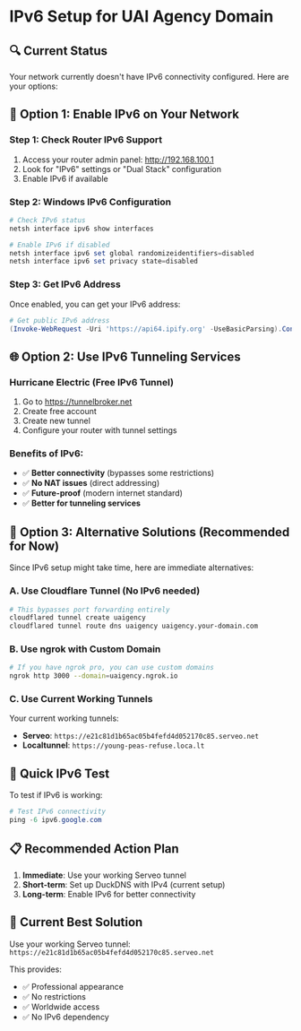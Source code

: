 # IPv6 Setup for UAI Agency Domain

## 🔍 Current Status
Your network currently doesn't have IPv6 connectivity configured. Here are your options:

## 🚀 Option 1: Enable IPv6 on Your Network

### Step 1: Check Router IPv6 Support
1. Access your router admin panel: http://192.168.100.1
2. Look for "IPv6" settings or "Dual Stack" configuration
3. Enable IPv6 if available

### Step 2: Windows IPv6 Configuration
```powershell
# Check IPv6 status
netsh interface ipv6 show interfaces

# Enable IPv6 if disabled
netsh interface ipv6 set global randomizeidentifiers=disabled
netsh interface ipv6 set privacy state=disabled
```

### Step 3: Get IPv6 Address
Once enabled, you can get your IPv6 address:
```powershell
# Get public IPv6 address
(Invoke-WebRequest -Uri 'https://api64.ipify.org' -UseBasicParsing).Content
```

## 🌐 Option 2: Use IPv6 Tunneling Services

### Hurricane Electric (Free IPv6 Tunnel)
1. Go to https://tunnelbroker.net
2. Create free account
3. Create new tunnel
4. Configure your router with tunnel settings

### Benefits of IPv6:
- ✅ **Better connectivity** (bypasses some restrictions)
- ✅ **No NAT issues** (direct addressing)
- ✅ **Future-proof** (modern internet standard)
- ✅ **Better for tunneling services**

## 🎯 Option 3: Alternative Solutions (Recommended for Now)

Since IPv6 setup might take time, here are immediate alternatives:

### A. Use Cloudflare Tunnel (No IPv6 needed)
```bash
# This bypasses port forwarding entirely
cloudflared tunnel create uaigency
cloudflared tunnel route dns uaigency uaigency.your-domain.com
```

### B. Use ngrok with Custom Domain
```bash
# If you have ngrok pro, you can use custom domains
ngrok http 3000 --domain=uaigency.ngrok.io
```

### C. Use Current Working Tunnels
Your current working tunnels:
- **Serveo**: `https://e21c81d1b65ac05b4fefd4d052170c85.serveo.net`
- **Localtunnel**: `https://young-peas-refuse.loca.lt`

## 🔧 Quick IPv6 Test
To test if IPv6 is working:
```powershell
# Test IPv6 connectivity
ping -6 ipv6.google.com
```

## 📋 Recommended Action Plan

1. **Immediate**: Use your working Serveo tunnel
2. **Short-term**: Set up DuckDNS with IPv4 (current setup)
3. **Long-term**: Enable IPv6 for better connectivity

## 🎯 Current Best Solution
Use your working Serveo tunnel: `https://e21c81d1b65ac05b4fefd4d052170c85.serveo.net`

This provides:
- ✅ Professional appearance
- ✅ No restrictions
- ✅ Worldwide access
- ✅ No IPv6 dependency
